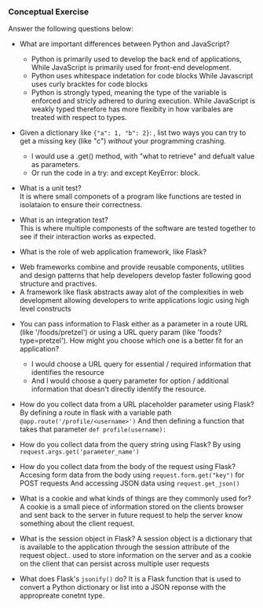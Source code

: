### Conceptual Exercise

Answer the following questions below:

- What are important differences between Python and JavaScript?

  - Python is primarily used to develop the back end of applications,  
    While JavaScript is primarily used for front-end development.
  - Python uses whitespace indetation for code blocks
    While Javascript uses curly bracktes for code blocks
  - Python is strongly typed, meaning the type of the variable is enforced and stricly adhered to during execution.
    While JavaScript is weakly typed therefore has more flexibity in how varibales are treated with respect to types.

- Given a dictionary like `{"a": 1, "b": 2}`: , list two ways you
  can try to get a missing key (like "c") _without_ your programming
  crashing.

  - l would use a .get() method, with "what to retrieve" and defualt value as parameters.
  - Or run the code in a try: and except KeyError: block.

- What is a unit test?  
  It is where small componets of a program like functions are tested in isolataion to ensure their correctness.

- What is an integration test?  
  This is where multiple componests of the software are tested together to see if their interaction works as expected.

- What is the role of web application framework, like Flask?

* Web frameworks combine and provide reusable components, utilities and design patterns
  that help developers develop faster following good structure and practives.
* A framework like flask abstracts away alot of the complexities in web development
  allowing developers to write applications logic using high level constructs

- You can pass information to Flask either as a parameter in a route URL
  (like '/foods/pretzel') or using a URL query param (like
  'foods?type=pretzel'). How might you choose which one is a better fit
  for an application?

  - I would choose a URL query for essential / required information that identifies the resource
  - And l would choose a query parameter for option / additional information that doesn't directly identify the resource.

- How do you collect data from a URL placeholder parameter using Flask?
  By defining a route in flask with a variable path `@app.route('/profile/<username>')`
  And then defining a function that takes that parameter `def profile(username):`

- How do you collect data from the query string using Flask?
  By using `request.args.get('parameter_name')`

- How do you collect data from the body of the request using Flask?
  Accesing form data from the body using `request.form.get("key")` for POST requests
  And accessing JSON data using `request.get_json()`

- What is a cookie and what kinds of things are they commonly used for?
  A cookie is a small piece of information stored on the clients browser
  and sent back to the server in future request to help the server know something about the client request.

- What is the session object in Flask?
  A session object is a dictionary that is available to the application through the session attribute of the request object..
  used to store information on the server and as a cookie on the client that can persist across multiple user requests

- What does Flask's `jsonify()` do?
  It is a Flask function that is used to convert a Python dictionary or list into a JSON reponse with the appropreate conetnt type.
